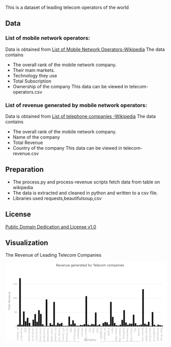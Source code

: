 This is a dataset of leading telecom operators of the world

## Data
### List of mobile network operators:
Data is obtained from [List of Mobile Network Operators-Wikipedia](https://en.wikipedia.org/wiki/List_of_mobile_network_operators)
The data contains 
 
 * The overall rank of the mobile network company.
 * Their main markets.
 * Technology they use
 * Total Subscription
 * Ownership of the company
 This data can be viewed in telecom-operators.csv

### List of revenue generated by mobile network operators:
Data is obtained from [List of telephone companies -Wikipedia](https://en.wikipedia.org/wiki/List_of_telephone_operating_companies)
The data contains 
 
 * The overall rank of the mobile network company.
 * Name of the company
 * Total Revenue
 * Country of the company
 This data can be viewed in telecom-revenue.csv



## Preparation
* The process.py and process-revenue scripts fetch data from table on wikipedia
* The data is extracted and cleaned in python and written to a csv file.
* Libraries used requests,beautifulsoup,csv

## License
[Public Domain Dedication and License v1.0](http://www.opendatacommons.org/licenses/pddl/1.0/)

## Visualization
The Revenue of Leading Telecom Companies

![ ](rev.PNG)
